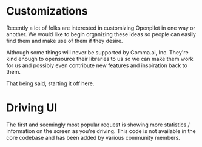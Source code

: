 # Customizations
Recently a lot of folks are interested in customizing Openpilot in one way or another.
We would like to begin organizing these ideas so people can easily find them and make use of them if they desire.

Although some things will never be supported by Comma.ai, Inc. They're kind enough to opensource their libraries to us so we can make them work for us and possibly even contribute new features and inspiration back to them.

That being said, starting it off here.

# Driving UI
The first and seemingly most popular request is showing more statistics / information on the screen as you're driving.
This code is not available in the core codebase and has been added by various community members.
